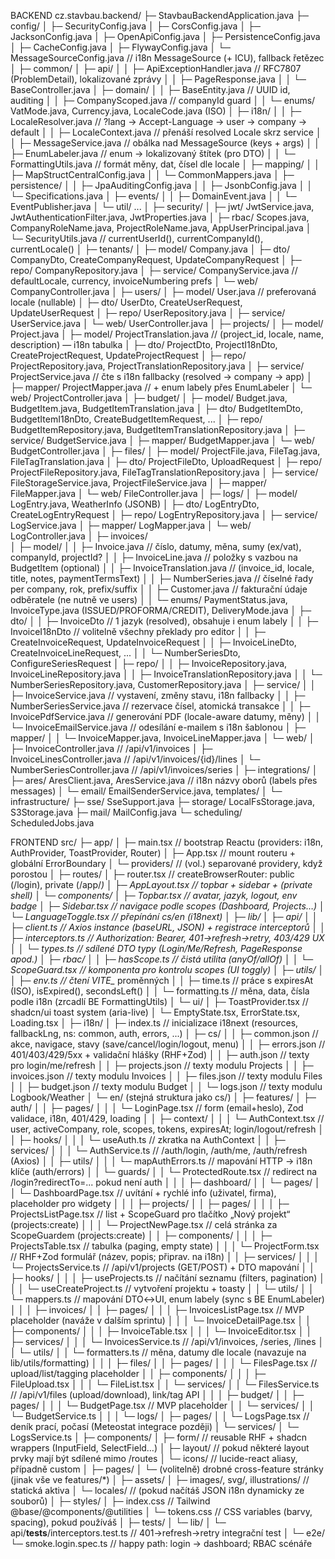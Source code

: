BACKEND
cz.stavbau.backend/
├─ StavbauBackendApplication.java
├─ config/
│  ├─ SecurityConfig.java
│  ├─ CorsConfig.java
│  ├─ JacksonConfig.java
│  ├─ OpenApiConfig.java
│  ├─ PersistenceConfig.java
│  ├─ CacheConfig.java
│  ├─ FlywayConfig.java
│  └─ MessageSourceConfig.java          // i18n MessageSource (+ ICU), fallback řetězec
│
├─ common/
│  ├─ api/
│  │  ├─ ApiExceptionHandler.java      // RFC7807 (ProblemDetail), lokalizované zprávy
│  │  ├─ PageResponse.java
│  │  └─ BaseController.java
│  ├─ domain/
│  │  ├─ BaseEntity.java                // UUID id, auditing
│  │  ├─ CompanyScoped.java            // companyId guard
│  │  └─ enums/ VatMode.java, Currency.java, LocaleCode.java (ISO)
│  ├─ i18n/
│  │  ├─ LocaleResolver.java           // ?lang -> Accept-Language -> user -> company -> default
│  │  ├─ LocaleContext.java            // přenáší resolved Locale skrz service
│  │  ├─ MessageService.java           // obálka nad MessageSource (keys + args)
│  │  ├─ EnumLabeler.java              // enum → lokalizovaný štítek (pro DTO)
│  │  └─ FormattingUtils.java          // formát měny, dat, čísel dle locale
│  ├─ mapping/
│  │  ├─ MapStructCentralConfig.java
│  │  └─ CommonMappers.java
│  ├─ persistence/
│  │  ├─ JpaAuditingConfig.java
│  │  ├─ JsonbConfig.java
│  │  └─ Specifications.java
│  ├─ events/
│  │  ├─ DomainEvent.java
│  │  └─ EventPublisher.java
│  └─ util/ ...
│
├─ security/
│  ├─ jwt/ JwtService.java, JwtAuthenticationFilter.java, JwtProperties.java
│  ├─ rbac/ Scopes.java, CompanyRoleName.java, ProjectRoleName.java, AppUserPrincipal.java
│  └─ SecurityUtils.java               // currentUserId(), currentCompanyId(), currentLocale()
│
├─ tenants/
│  ├─ model/ Company.java
│  ├─ dto/ CompanyDto, CreateCompanyRequest, UpdateCompanyRequest
│  ├─ repo/ CompanyRepository.java
│  ├─ service/ CompanyService.java     // defaultLocale, currency, invoiceNumbering prefs
│  └─ web/ CompanyController.java
│
├─ users/
│  ├─ model/ User.java                 // preferovaná locale (nullable)
│  ├─ dto/ UserDto, CreateUserRequest, UpdateUserRequest
│  ├─ repo/ UserRepository.java
│  ├─ service/ UserService.java
│  └─ web/ UserController.java
│
├─ projects/
│  ├─ model/ Project.java
│  ├─ model/ ProjectTranslation.java    // (project_id, locale, name, description) — i18n tabulka
│  ├─ dto/ ProjectDto, ProjectI18nDto, CreateProjectRequest, UpdateProjectRequest
│  ├─ repo/ ProjectRepository.java, ProjectTranslationRepository.java
│  ├─ service/ ProjectService.java      // čte s i18n fallbacky (resolved → company → app)
│  ├─ mapper/ ProjectMapper.java        // + enum labely přes EnumLabeler
│  └─ web/ ProjectController.java
│
├─ budget/
│  ├─ model/ Budget.java, BudgetItem.java, BudgetItemTranslation.java
│  ├─ dto/ BudgetItemDto, BudgetItemI18nDto, CreateBudgetItemRequest, ...
│  ├─ repo/ BudgetItemRepository.java, BudgetItemTranslationRepository.java
│  ├─ service/ BudgetService.java
│  ├─ mapper/ BudgetMapper.java
│  └─ web/ BudgetController.java
│
├─ files/
│  ├─ model/ ProjectFile.java, FileTag.java, FileTagTranslation.java
│  ├─ dto/ ProjectFileDto, UploadRequest
│  ├─ repo/ ProjectFileRepository.java, FileTagTranslationRepository.java
│  ├─ service/ FileStorageService.java, ProjectFileService.java
│  ├─ mapper/ FileMapper.java
│  └─ web/ FileController.java
│
├─ logs/
│  ├─ model/ LogEntry.java, WeatherInfo (JSONB)
│  ├─ dto/ LogEntryDto, CreateLogEntryRequest
│  ├─ repo/ LogEntryRepository.java
│  ├─ service/ LogService.java
│  ├─ mapper/ LogMapper.java
│  └─ web/ LogController.java
│
├─ invoices/                            
│  ├─ model/
│  │  ├─ Invoice.java                   // číslo, datumy, měna, sumy (ex/vat), companyId, projectId?
│  │  ├─ InvoiceLine.java               // položky s vazbou na BudgetItem (optional)
│  │  ├─ InvoiceTranslation.java        // (invoice_id, locale, title, notes, paymentTermsText)
│  │  ├─ NumberSeries.java              // číselné řady per company, rok, prefix/suffix
│  │  ├─ Customer.java                  // fakturační údaje odběratele (ne nutně ve users)
│  │  └─ enums/ PaymentStatus.java, InvoiceType.java (ISSUED/PROFORMA/CREDIT), DeliveryMode.java
│  ├─ dto/
│  │  ├─ InvoiceDto                     // 1 jazyk (resolved), obsahuje i enum labely
│  │  ├─ InvoiceI18nDto                 // volitelně všechny překlady pro editor
│  │  ├─ CreateInvoiceRequest, UpdateInvoiceRequest
│  │  ├─ InvoiceLineDto, CreateInvoiceLineRequest, ...
│  │  └─ NumberSeriesDto, ConfigureSeriesRequest
│  ├─ repo/
│  │  ├─ InvoiceRepository.java, InvoiceLineRepository.java
│  │  ├─ InvoiceTranslationRepository.java
│  │  └─ NumberSeriesRepository.java, CustomerRepository.java
│  ├─ service/
│  │  ├─ InvoiceService.java            // vystavení, změny stavu, i18n fallbacky
│  │  ├─ NumberSeriesService.java       // rezervace čísel, atomická transakce
│  │  ├─ InvoicePdfService.java         // generování PDF (locale-aware datumy, měny)
│  │  └─ InvoiceEmailService.java       // odesílání e-mailem s i18n šablonou
│  ├─ mapper/
│  │  └─ InvoiceMapper.java, InvoiceLineMapper.java
│  └─ web/
│     ├─ InvoiceController.java         // /api/v1/invoices
│     ├─ InvoiceLinesController.java    // /api/v1/invoices/{id}/lines
│     └─ NumberSeriesController.java    // /api/v1/invoices/series
│
├─ integrations/
│  ├─ ares/ AresClient.java, AresService.java       // i18n názvy oborů (labels přes messages)
│  └─ email/ EmailSenderService.java, templates/
│
└─ infrastructure/
   ├─ sse/ SseSupport.java
   ├─ storage/ LocalFsStorage.java, S3Storage.java
   ├─ mail/ MailConfig.java
   └─ scheduling/ ScheduledJobs.java

FRONTEND
src/
├─ app/
│  ├─ main.tsx                         // bootstrap Reactu (providers: i18n, AuthProvider, ToastProvider, Router)
│  ├─ App.tsx                          // mount routeru + globální ErrorBoundary
│  └─ providers/                       // (vol.) separované providery, když porostou
│
├─ routes/
│  ├─ router.tsx                       // createBrowserRouter: public (/login), private (/app/*)
│  ├─ AppLayout.tsx                    // topbar + sidebar + <Outlet/> (private shell)
│  └─ components/
│     ├─ Topbar.tsx                    // avatar, jazyk, logout, env badge
│     ├─ Sidebar.tsx                   // navigace podle scopes (Dashboard, Projects…)
│     └─ LanguageToggle.tsx            // přepínání cs/en (i18next)
│
├─ lib/
│  ├─ api/
│  │  ├─ client.ts                     // Axios instance (baseURL, JSON) + registrace interceptorů
│  │  ├─ interceptors.ts               // Authorization: Bearer, 401→refresh→retry, 403/429 UX
│  │  └─ types.ts                      // sdílené DTO typy (Login/Me/Refresh, PageResponse apod.)
│  ├─ rbac/
│  │  ├─ hasScope.ts                   // čistá utilita (anyOf/allOf)
│  │  └─ ScopeGuard.tsx                // komponenta pro kontrolu scopes (UI toggly)
│  ├─ utils/
│  │  ├─ env.ts                        // čtení VITE_* proměnných
│  │  ├─ time.ts                       // práce s expiresAt (ISO), isExpired(), secondsLeft()
│  │  └─ formatting.ts                 // měna, data, čísla podle i18n (zrcadlí BE FormattingUtils)
│  └─ ui/
│     ├─ ToastProvider.tsx             // shadcn/ui toast system (aria-live)
│     └─ EmptyState.tsx, ErrorState.tsx, Loading.tsx
│
├─ i18n/
│  ├─ index.ts                         // inicializace i18next (resources, fallbackLng, ns: common, auth, errors, ...)
│  ├─ cs/
│  │  ├─ common.json                   // akce, navigace, stavy (save/cancel/login/logout, menu)
│  │  ├─ errors.json                   // 401/403/429/5xx + validační hlášky (RHF+Zod)
│  │  ├─ auth.json                     // texty pro login/me/refresh
│  │  ├─ projects.json                 // texty modulu Projects
│  │  ├─ invoices.json                 // texty modulu Invoices
│  │  ├─ files.json                    // texty modulu Files
│  │  ├─ budget.json                   // texty modulu Budget
│  │  └─ logs.json                     // texty modulu Logbook/Weather
│  └─ en/ (stejná struktura jako cs/)
│
├─ features/
│  ├─ auth/
│  │  ├─ pages/
│  │  │  └─ LoginPage.tsx              // form (email+heslo), Zod validace, i18n, 401/429, loading
│  │  ├─ context/
│  │  │  └─ AuthContext.tsx            // user, activeCompany, role, scopes, tokens, expiresAt; login/logout/refresh
│  │  ├─ hooks/
│  │  │  └─ useAuth.ts                 // zkratka na AuthContext
│  │  ├─ services/
│  │  │  └─ AuthService.ts             // /auth/login, /auth/me, /auth/refresh (Axios)
│  │  ├─ utils/
│  │  │  └─ mapAuthErrors.ts           // mapování HTTP → i18n klíče (auth/errors)
│  │  └─ guards/
│  │     └─ ProtectedRoute.tsx         // redirect na /login?redirectTo=... pokud není auth
│  │
│  ├─ dashboard/
│  │  └─ pages/
│  │     └─ DashboardPage.tsx          // uvítání + rychlé info (uživatel, firma), placeholder pro widgety
│  │
│  ├─ projects/
│  │  ├─ pages/
│  │  │  ├─ ProjectsListPage.tsx       // list + ScopeGuard pro tlačítko „Nový projekt“ (projects:create)
│  │  │  └─ ProjectNewPage.tsx         // celá stránka za ScopeGuardem (projects:create)
│  │  ├─ components/
│  │  │  ├─ ProjectsTable.tsx          // tabulka (paging, empty state)
│  │  │  └─ ProjectForm.tsx            // RHF+Zod formulář (název, popis; připrav. na i18n)
│  │  ├─ services/
│  │  │  └─ ProjectsService.ts         // /api/v1/projects (GET/POST) + DTO mapování
│  │  ├─ hooks/
│  │  │  ├─ useProjects.ts             // načítání seznamu (filters, pagination)
│  │  │  └─ useCreateProject.ts        // vytvoření projektu + toasty
│  │  └─ utils/
│  │     └─ mappers.ts                 // mapování DTO↔UI, enum labely (sync s BE EnumLabeler)
│  │
│  ├─ invoices/
│  │  ├─ pages/
│  │  │  ├─ InvoicesListPage.tsx       // MVP placeholder (naváže v dalším sprintu)
│  │  │  └─ InvoiceDetailPage.tsx
│  │  ├─ components/
│  │  │  ├─ InvoiceTable.tsx
│  │  │  └─ InvoiceEditor.tsx
│  │  ├─ services/
│  │  │  └─ InvoicesService.ts         // /api/v1/invoices, /series, /lines
│  │  └─ utils/
│  │     └─ formatters.ts              // měna, datumy dle locale (navazuje na lib/utils/formatting)
│  │
│  ├─ files/
│  │  ├─ pages/
│  │  │  └─ FilesPage.tsx              // upload/list/tagging placeholder
│  │  ├─ components/
│  │  │  ├─ FileUpload.tsx
│  │  │  └─ FileList.tsx
│  │  └─ services/
│  │     └─ FilesService.ts            // /api/v1/files (upload/download), link/tag API
│  │
│  ├─ budget/
│  │  ├─ pages/
│  │  │  └─ BudgetPage.tsx             // MVP placeholder
│  │  └─ services/
│  │     └─ BudgetService.ts
│  │
│  └─ logs/
│     ├─ pages/
│     │  └─ LogsPage.tsx               // deník prací, počasí (Meteostat integrace později)
│     └─ services/
│        └─ LogsService.ts
│
├─ components/
│  ├─ form/                             // reusable RHF + shadcn wrappers (InputField, SelectField…)
│  ├─ layout/                           // pokud některé layout prvky mají být sdílené mimo /routes
│  └─ icons/                            // lucide-react aliasy, případně custom
│
├─ pages/
│  └─ (volitelně) drobné cross-feature stránky (jinak vše ve features/*)
│
├─ assets/
│  ├─ images/, svg/, illustrations/     // statická aktiva
│  └─ locales/                          // (pokud načítáš JSON i18n dynamicky ze souborů)
│
├─ styles/
│  ├─ index.css                         // Tailwind @base/@components/@utilities
│  └─ tokens.css                        // CSS variables (barvy, spacing), pokud používáš
│
├─ tests/
│  └─ lib/
│     └─ api/__tests__/interceptors.test.ts // 401→refresh→retry integrační test
│
└─ e2e/
└─ smoke.login.spec.ts               // happy path: login → dashboard; RBAC scénáře
